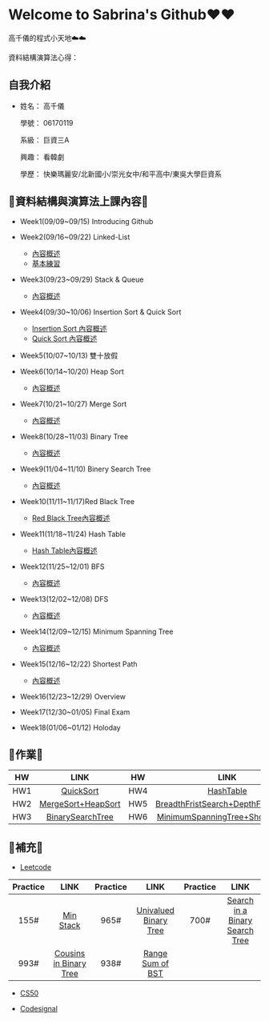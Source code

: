 # Welcome to Sabrina's Github❤️❤️

   高千儀的程式小天地☁️☁️
   
   資料結構演算法心得：
  
## 自我介紹
* 姓名： 高千儀
 
  學號： 06170119
 
  系級： 巨資三A
  
  興趣： 看韓劇
  
  學歷： 快樂瑪麗安/北新國小/崇光女中/和平高中/東吳大學巨資系

## 🌟資料結構與演算法上課內容🌟
* Week1(09/09~09/15) Introducing Github

* Week2(09/16~09/22) Linked-List
  
  * [內容概述](https://github.com/Sabrina8198/Sabrina/blob/master/Linked-List/Basic%20Concept.pdf)
  * [基本練習](https://github.com/Sabrina8198/Sabrina/blob/master/Linked-List/Linked%20List(Basic%20Practice)1.ipynb)

- Week3(09/23~09/29) Stack & Queue
  
  - [內容概述](https://github.com/Sabrina8198/Sabrina/blob/master/Stack%20%26%20Queue/Basic%20Concept.pdf)
  
- Week4(09/30~10/06) Insertion Sort & Quick Sort
  
  - [Insertion Sort 內容概述](https://github.com/Sabrina8198/Sabrina/blob/master/Insertion%20Sort/Basic%20Concept.pdf)
  - [Quick Sort 內容概述](https://github.com/Sabrina8198/Sabrina/blob/master/Quick%20Sort/Basic%20concept.pdf)

- Week5(10/07~10/13) 雙十放假

- Week6(10/14~10/20) Heap Sort
  - [內容概述](https://github.com/Sabrina8198/Sabrina/blob/master/Heap%20Sort/Basic%20Concept.pdf)

- Week7(10/21~10/27) Merge Sort
  - [內容概述](https://github.com/Sabrina8198/Sabrina/blob/master/Merge%20Sort/Merge%20Sort%20Basic%20Concept.pdf)

- Week8(10/28~11/03) Binary Tree
  - [內容概述](https://github.com/Sabrina8198/Sabrina/blob/master/Binery%20Search%20Tree%20%26%20Red%20Black%20Tree/Binary%20Tree.pdf)

- Week9(11/04~11/10) Binery Search Tree
  - [內容概述](https://github.com/Sabrina8198/Sabrina/blob/master/Binery%20Search%20Tree%20%26%20Red%20Black%20Tree/Binery%20Search%20Tree%20%26%20Red%20Black%20Tree.pdf)

- Week10(11/11~11/17)Red Black Tree
  - [Red Black Tree內容概述](https://github.com/Sabrina8198/Sabrina/blob/master/Binery%20Search%20Tree%20%26%20Red%20Black%20Tree/Binery%20Search%20Tree%20%26%20Red%20Black%20Tree.pdf)

- Week11(11/18~11/24) Hash Table
  - [Hash Table內容概述](https://github.com/Sabrina8198/Sabrina/blob/master/Hash%20Table/Hash%20Table.pdf)

- Week12(11/25~12/01) BFS
  - [內容概述](https://github.com/Sabrina8198/Sabrina/blob/master/BFS%20%26%20DFS/BFS%20%26%20DFS.pdf)

- Week13(12/02~12/08) DFS
  - [內容概述](https://github.com/Sabrina8198/Sabrina/blob/master/BFS%20%26%20DFS/BFS%20%26%20DFS.pdf)

- Week14(12/09~12/15) Minimum Spanning Tree
  - [內容概述](https://github.com/Sabrina8198/Sabrina/blob/master/Shortest%20path/Minimum%20Spanning%20Tree.pdf)

- Week15(12/16~12/22) Shortest Path
  - [內容概述](https://github.com/Sabrina8198/Sabrina/blob/master/Shortest%20path/Shortest%20Path.pdf)

- Week16(12/23~12/29) Overview
  

- Week17(12/30~01/05) Final Exam
  
  
- Week18(01/06~01/12) Holoday
  
  

## 🌟作業🌟

| HW        | LINK           | HW | LINK |
| :---: | :---: | :---: | :---: |
| HW1 | [QuickSort](https://github.com/Sabrina8198/Sabrina/tree/master/HW1) | HW4 | [HashTable](https://github.com/Sabrina8198/Sabrina/tree/master/HW4) |
| HW2 | [MergeSort+HeapSort](https://github.com/Sabrina8198/Sabrina/tree/master/HW2) | HW5 | [BreadthFristSearch+DepthFristSearch](https://github.com/Sabrina8198/Sabrina/tree/master/HW5) |
| HW3 | [BinarySearchTree](https://github.com/Sabrina8198/Sabrina/tree/master/HW3) | HW6 | [MinimumSpanningTree+ShortestPath](https://github.com/Sabrina8198/Sabrina/tree/master/HW6) |

## 🌟補充🌟
   * [Leetcode](https://github.com/Sabrina8198/Sabrina/blob/master/Leetcode/REANME.md)
   
   | Practice        | LINK           | Practice | LINK          | Practice | LINK |
| :---: | :---: | :---: | :---: | :---: | :---: |
| 155# | [Min Stack](https://github.com/Sabrina8198/Sabrina/blob/master/Leetcode/155%23_Min%20Stack_06170119.py) | 965# | [Univalued Binary Tree](https://github.com/Sabrina8198/Sabrina/blob/master/Leetcode/965%23_%20Univalued%20Binary%20Tree_06170119.py) | 700# | [Search in a Binary Search Tree](https://github.com/Sabrina8198/Sabrina/blob/master/Leetcode/700%23_Search%20in%20a%20Binary%20Search%20Tree_06170119.py)
| 993# | [Cousins in Binary Tree](https://github.com/Sabrina8198/Sabrina/blob/master/Leetcode/993%23_Cousins%20in%20Binary%20Tree_06170119.py) | 938# | [Range Sum of BST](https://github.com/Sabrina8198/Sabrina/blob/master/Leetcode/938%23_Range%20Sum%20of%20BST_06170119.py) |
  
  * [CS50](https://github.com/Sabrina8198/Sabrina/blob/master/CS50/README.md)
   
  * [Codesignal](https://github.com/Sabrina8198/Sabrina/blob/master/Codesignal/README.md)


